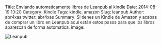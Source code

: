 Title: Enviando automaticamente libros de Leanpub al kindle
Date: 2014-08-19 10:20
Category: Kindle
Tags: kindle, amazon
Slug: leanpub
Author: abr4xas
twitter: abr4xas
Summary: Si tienes un Kindle de Amazon y acabas de comprar un libro en Leanpub aquí están estos pasos para que los libros aparezcan de forma automatica.
image: 

![Leanpub](http://3.bp.blogspot.com/-K0TnYLGPbHY/UXJovWkJBqI/AAAAAAAAANs/Svc8Y2OAjEs/s1600/Leanpub_+Publish+Early+Publish+Often.png)
